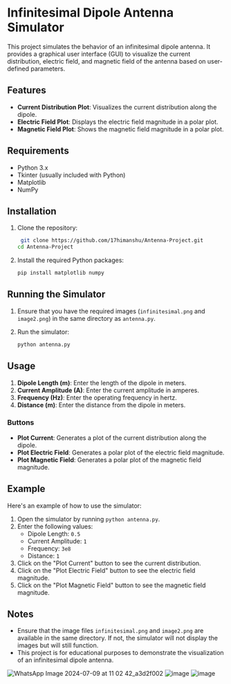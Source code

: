 # Infinitesimal Dipole Antenna Simulator

This project simulates the behavior of an infinitesimal dipole antenna. It provides a graphical user interface (GUI) to visualize the current distribution, electric field, and magnetic field of the antenna based on user-defined parameters.

## Features

- **Current Distribution Plot**: Visualizes the current distribution along the dipole.
- **Electric Field Plot**: Displays the electric field magnitude in a polar plot.
- **Magnetic Field Plot**: Shows the magnetic field magnitude in a polar plot.

## Requirements

- Python 3.x
- Tkinter (usually included with Python)
- Matplotlib
- NumPy

## Installation

1. Clone the repository:
    ```sh
     git clone https://github.com/17himanshu/Antenna-Project.git
    cd Antenna-Project
    ```

2. Install the required Python packages:
    ```sh
    pip install matplotlib numpy
    ```

## Running the Simulator

1. Ensure that you have the required images (`infinitesimal.png` and `image2.png`) in the same directory as `antenna.py`.

2. Run the simulator:
    ```sh
    python antenna.py
    ```

## Usage

1. **Dipole Length (m)**: Enter the length of the dipole in meters.
2. **Current Amplitude (A)**: Enter the current amplitude in amperes.
3. **Frequency (Hz)**: Enter the operating frequency in hertz.
4. **Distance (m)**: Enter the distance from the dipole in meters.

### Buttons

- **Plot Current**: Generates a plot of the current distribution along the dipole.
- **Plot Electric Field**: Generates a polar plot of the electric field magnitude.
- **Plot Magnetic Field**: Generates a polar plot of the magnetic field magnitude.

## Example

Here's an example of how to use the simulator:

1. Open the simulator by running `python antenna.py`.
2. Enter the following values:
    - Dipole Length: `0.5`
    - Current Amplitude: `1`
    - Frequency: `3e8`
    - Distance: `1`
3. Click on the "Plot Current" button to see the current distribution.
4. Click on the "Plot Electric Field" button to see the electric field magnitude.
5. Click on the "Plot Magnetic Field" button to see the magnetic field magnitude.

## Notes

- Ensure that the image files `infinitesimal.png` and `image2.png` are available in the same directory. If not, the simulator will not display the images but will still function.
- This project is for educational purposes to demonstrate the visualization of an infinitesimal dipole antenna.

  
![WhatsApp Image 2024-07-09 at 11 02 42_a3d2f002](https://github.com/17himanshu/Antenna-Project/assets/96365482/9ddcdf4a-812f-4dfb-b109-2bf7567c56b9)
![image](https://github.com/17himanshu/Antenna-Project/assets/96365482/26bd77c1-57b4-45d9-a0f2-d20cee16cd41)
![image](https://github.com/17himanshu/Antenna-Project/assets/96365482/abc9b460-e757-4329-afe6-a46a538fe054)


